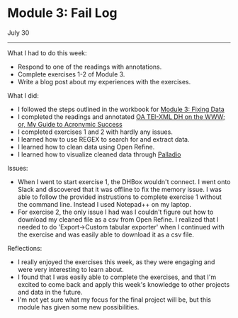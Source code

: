 # Module 3: Fail Log
July 30

---

What I had to do this week:
+ Respond to one of the readings with annotations.
+ Complete exercises 1-2 of Module 3.
+ Write a blog post about my experiences with the exercises.

What I did:
+ I followed the steps outlined in the workbook for [Module 3: Fixing Data](http://workbook.craftingdigitalhistory.ca/module-3/Wrangling%20Data/)
+ I completed the readings and annotated [OA TEI-XML DH on the WWW; or, My Guide to Acronymic Success](http://mhbeals.com/oa-tei-xml-dh-on-the-www-or-my-guide-to-acronymic-success/)
+ I completed exercises 1 and 2 with hardly any issues.
+ I learned how to use REGEX to search for and extract data.
+ I learned how to clean data using Open Refine. 
+ I learned how to visualize cleaned data through [Palladio](http://hdlab.stanford.edu/palladio/)

Issues:
+ When I went to start exercise 1, the DHBox wouldn't connect. I went onto Slack and discovered that it was offline to fix the memory issue. I was able to follow the provided instrustions to complete exercise 1 without the command line. Instead I used Notepad++ on my laptop. 
+ For exercise 2, the only issue I had was I couldn't figure out how to download my cleaned file as a csv from Open Refine. I realized that I needed to do 'Export->Custom tabular exporter' when I continued with the exercise and was easily able to download it as a csv file. 

Reflections:
+ I really enjoyed the exercises this week, as they were engaging and were very interesting to learn about. 
+ I found that I was easily able to complete the exercises, and that I'm excited to come back and apply this week's knowledge to other projects and data in the future. 
+ I'm not yet sure what my focus for the final project will be, but this module has given some new possibilities. 